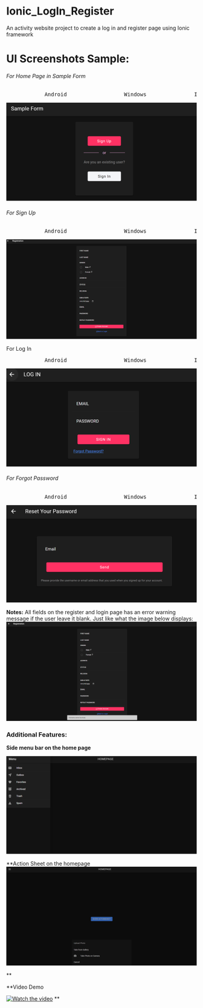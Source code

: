 # Ionic_LogIn_Register

An activity website project to create a log in and register page using Ionic framework

# UI Screenshots Sample:

###### For Home Page in Sample Form

<pre>            Android 		 		  Windows 				IOS</pre>

![1658821838994](image/README/1658821838994.png)

###### For Sign Up

<pre>            Android 		 		  Windows 				IOS</pre>

![1658821913736](image/README/1658821913736.png)

For Log In

<pre>            Android 		 		  Windows 				IOS</pre>

![1658821957012](image/README/1658821957012.png)

###### For Forgot Password

<pre>            Android 		 		  Windows 				IOS</pre>

![1658822005972](image/README/1658822005972.png)

**Notes:**
All fields on the register and login page has an error warning message if the user leave it blank. Just like what the image below displays:
![1658822655429](image/README/1658822655429.png)

### Additional Features:

**Side menu bar on the home page**

![1658830494080](image/README/1658830494080.png)

**Action Sheet on the homepage
![1658837921993](image/README/1658837921993.png)

**

**Video Demo

[![Watch the video](https://github.com/Gabriel19-00477/Ionic_LogIn_Register/blob/master/image/mq1.jpg)](https://www.youtube.com/watch?v=xIzPb-uVxlc)
**
